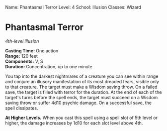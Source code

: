 Name: Phantasmal Terror
Level: 4
School: Illusion
Classes: Wizard

# Phantasmal Terror
_4th-level illusion_

**Casting Time:** One action    
**Range:** 120 feet    
**Components:** V, S    
**Duration:** Concentration, up to one minute 

You tap into the darkest nightmares of a creature you can see within range and conjure an illusory manifestation of its most dreaded fears, visible only to that creature. The target must make a Wisdom saving throw. On a failed save, the target is filled with terror for the duration. At the end of each of the target's turns before the spell ends, the target must succeed on a Wisdom saving throw or suffer 4d10 psychic damage. On a successful save, the spell dissipates. 

**At Higher Levels.** When you cast this spell using a spell slot of 5th level or higher, the damage increases by 1d10 for each slot level above 4th.
